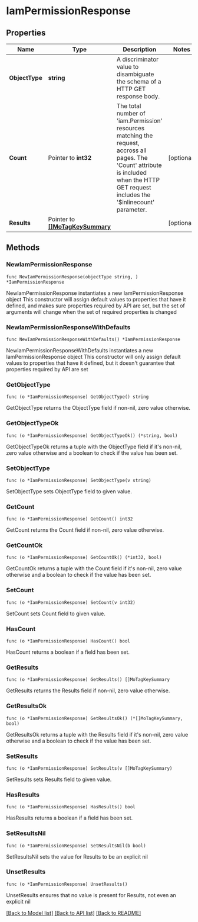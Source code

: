 # IamPermissionResponse

## Properties

Name | Type | Description | Notes
------------ | ------------- | ------------- | -------------
**ObjectType** | **string** | A discriminator value to disambiguate the schema of a HTTP GET response body. | 
**Count** | Pointer to **int32** | The total number of &#39;iam.Permission&#39; resources matching the request, accross all pages. The &#39;Count&#39; attribute is included when the HTTP GET request includes the &#39;$inlinecount&#39; parameter. | [optional] 
**Results** | Pointer to [**[]MoTagKeySummary**](mo.TagKeySummary.md) |  | [optional] 

## Methods

### NewIamPermissionResponse

`func NewIamPermissionResponse(objectType string, ) *IamPermissionResponse`

NewIamPermissionResponse instantiates a new IamPermissionResponse object
This constructor will assign default values to properties that have it defined,
and makes sure properties required by API are set, but the set of arguments
will change when the set of required properties is changed

### NewIamPermissionResponseWithDefaults

`func NewIamPermissionResponseWithDefaults() *IamPermissionResponse`

NewIamPermissionResponseWithDefaults instantiates a new IamPermissionResponse object
This constructor will only assign default values to properties that have it defined,
but it doesn't guarantee that properties required by API are set

### GetObjectType

`func (o *IamPermissionResponse) GetObjectType() string`

GetObjectType returns the ObjectType field if non-nil, zero value otherwise.

### GetObjectTypeOk

`func (o *IamPermissionResponse) GetObjectTypeOk() (*string, bool)`

GetObjectTypeOk returns a tuple with the ObjectType field if it's non-nil, zero value otherwise
and a boolean to check if the value has been set.

### SetObjectType

`func (o *IamPermissionResponse) SetObjectType(v string)`

SetObjectType sets ObjectType field to given value.


### GetCount

`func (o *IamPermissionResponse) GetCount() int32`

GetCount returns the Count field if non-nil, zero value otherwise.

### GetCountOk

`func (o *IamPermissionResponse) GetCountOk() (*int32, bool)`

GetCountOk returns a tuple with the Count field if it's non-nil, zero value otherwise
and a boolean to check if the value has been set.

### SetCount

`func (o *IamPermissionResponse) SetCount(v int32)`

SetCount sets Count field to given value.

### HasCount

`func (o *IamPermissionResponse) HasCount() bool`

HasCount returns a boolean if a field has been set.

### GetResults

`func (o *IamPermissionResponse) GetResults() []MoTagKeySummary`

GetResults returns the Results field if non-nil, zero value otherwise.

### GetResultsOk

`func (o *IamPermissionResponse) GetResultsOk() (*[]MoTagKeySummary, bool)`

GetResultsOk returns a tuple with the Results field if it's non-nil, zero value otherwise
and a boolean to check if the value has been set.

### SetResults

`func (o *IamPermissionResponse) SetResults(v []MoTagKeySummary)`

SetResults sets Results field to given value.

### HasResults

`func (o *IamPermissionResponse) HasResults() bool`

HasResults returns a boolean if a field has been set.

### SetResultsNil

`func (o *IamPermissionResponse) SetResultsNil(b bool)`

 SetResultsNil sets the value for Results to be an explicit nil

### UnsetResults
`func (o *IamPermissionResponse) UnsetResults()`

UnsetResults ensures that no value is present for Results, not even an explicit nil

[[Back to Model list]](../README.md#documentation-for-models) [[Back to API list]](../README.md#documentation-for-api-endpoints) [[Back to README]](../README.md)


